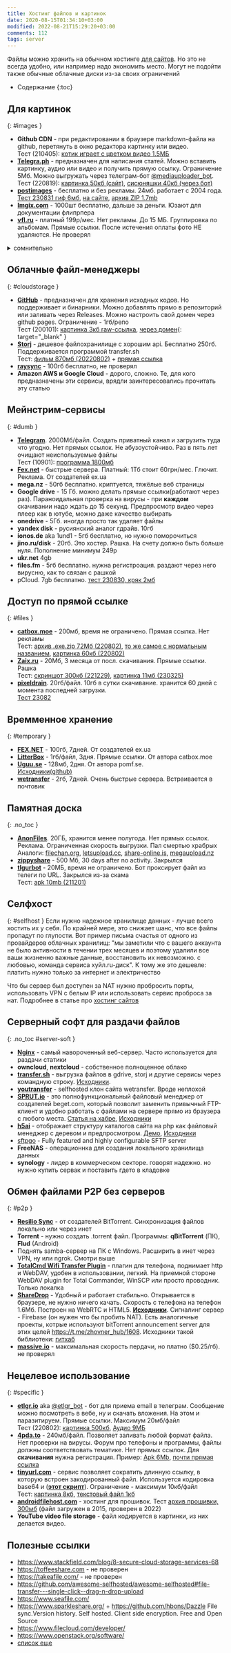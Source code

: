 ```yaml
---
title: Хостинг файлов и картинок
date: 2020-08-15T01:34:10+03:00
modified: 2022-08-21T15:29:20+03:00
comments: 112
tags: server
---
```


Файлы можно хранить на обычном хостинге [для сайтов](./hosting.md). Но это не всегда удобно, или например надо экономить место. Могут не подойти также обычные облачные диски из-за своих ограничений

- Содержание
{:toc}



## Для картинок
{: #images }

- **Github CDN** - при редактировании в браузере markdown-файла на github, перетянуть в окно редактора картинку или видео. <br>
  Тест (210405): 
  [котик играет с цветком видео 1.5МБ](https://user-images.githubusercontent.com/17731587/113583782-c0140200-9632-11eb-9c59-1596155e5ac1.mp4)
- [**Telegra.ph**](https://telegra.ph/) - предназначен для написания статей. Можно вставить картинку, аудио или видео и получить прямую ссылку. Ограничение 5Мб. Можно выгружать через телеграм-бот [@mediauploader_bot](tg://resolve?domain=mediauploader_bot). <br> 
  Тест (220819):
  [картинка 50кб (сайт)](https://telegra.ph/file/b98d7d26e0cc07c21aec5.jpg),
  [сисюняшки 40кб (через бот)](https://telegra.ph/file/e52aa7c9d0d0492fc254f.jpg)
- [**postimages**](https://postimages.org/) - бесплатно и без рекламы. 24мб. работает с 2004 года. <br>
  [Тест 230831 гиф 6мб](https://i.postimg.cc/WpXgMnjd/IDA-Njh-SVy-NQ3.gif), 
  [на сайте](https://postimg.cc/Z0vWm6Wm), 
  [архив ZIP 1.7mb](https://feelcame.github.io/demo/dl/?activator.zip#https://i.postimg.cc/x02Y0VKB/fokus.jpg?dl=1)
- [**Imgix.com**](https://imgix.com/pricing) - 1000шт бесплатно, дальше за деньги. Юзают для документации флипрпера
- [**vfl.ru**](http://vfl.ru/) - платный 199р/мес. Нет рекламы. До 15 МБ. Группировка по альбомам. Прямые ссылки. После истечения оплаты фото НЕ удаляются. Не проверял

<details markdown="1">
<summary markdown="0">сомнительно</summary>

- [**Directupload.net**](http://directupload.net) - на торрентах юзают. 64Мб/файл. Прямые ссылки. реклама при выгрузке. Иногда просто перестает работать<br>
  Тест: 
  [Картинка 1мб (2011г)](http://s14.directupload.net/images/110930/czej6dlt.png), 
  [Гифка 7мб (2022г)](https://s20.directupload.net/images/220911/ojn3m8ao.gif), 
  [Собакен 11Мб (230325)](https://s20.directupload.net/images/230325/kyu9vbow.png)
- [**Imgur.com**](https://imgur.com/) - Нет прямых ссылок. Глючный сайт<br>
  Тест (230325): 
  [сиси](https://i.imgur.com/18hTvCu.jpg),
  [пес 11мб](https://i.imgur.com/B9oRBn1.jpg) + [встроено](https://tinyurl.com/4dc8fsu6),
  [скриншот](https://i.imgur.com/P8a0qze.jpg)
- [**Fastpic.org**](https://fastpic.org/) - Нет прямых ссылок. Просто вырвиглазная реклама. <br>
  Тест (230325): 
  [встроено в страницу](https://tinyurl.com/84th6rc2), 
  [типа прямая ссылка](https://i121.fastpic.org/big/2023/0325/1c/11067e3208f5404cf81d07467baf991c.jpg)
- [**imageban**](https://imageban.ru/) - сервера в рашке. нет прямых ссылок. <br>
  Тест: [Таня (230325)](https://i7.imageban.ru/out/2023/03/25/1df015acee5c480ee4cbae65ae5a739e.jpg)
  
</details>


## Облачные файл-менеджеры  
{: #cloudstorage }
- [**GitHub**](https://github.com/) - предназначен для хранения исходных кодов. Но поддерживает и бинарники. Можно добавлять прямо в репозиторий или заливать через Releases. Можно настроить свой домен через github pages. Ограничение - 1гб/репо<br>
  Тест (200101): 
  [картинка 3кб raw-ссылка](https://raw.githubusercontent.com/Feelcame/feelcame.github.io/master/assets/img/favicon.png),
  [через домен](https://feelcame.github.io/assets/img/favicon.png){: target="_blank" }
- [**Storj**](https://www.storj.io/) - дешевое файлохранилище с хорошим api. Бесплатно 250гб. Поддерживается программой transfer.sh<br>
  Тест: 
  [фильм 870мб (20220802)](https://link.storjshare.io/s/jxnnsqrzeqxvfinajdd5tqek6kla/feel-soft/Matrica_voskreshenie_TEVAS.mp4) +
  [прямая ссылка](https://link.storjshare.io/s/jxnnsqrzeqxvfinajdd5tqek6kla/feel-soft/Matrica_voskreshenie_TEVAS.mp4?download=1)
- [**raysync**](https://www.raysync.io/pricing/) - 100гб бесплатно, не проверял
- **Amazon AWS и Google Cloud** - дорого, сложно. Те, для кого предназначены эти сервисы, врядли заинтересовались прочитать эту статью

## Мейнстрим-сервисы  
{: #dumb }
- [**Telegram**](https://t.me). 2000Мб/файл. Создать приватный канал и загрузить туда что угодно. Нет прямых ссылок. Не абузоустойчиво. Раз в пять лет очищают неиспользуемые файлы<br>
  Тест (10901): 
  [программа 1800мб](http://t.me/joinchat/monHIC4FPMQ2YmRi)
- [**Fex.net**](http://fex.net) - быстрые сервера. Платный: 1Тб стоит 60грн/мес. Глючит. Реклама. От создателей ex.ua
- **mega.nz** - 50гб бесплатно. криптуется, тяжёлые веб страницы
- **Google drive** - 15 Гб. можно делать прямые ссылки(работают через раз). Параноидальная проверка на вирусы - при **каждом** скачивании надо ждать до 15 секунд. Предпросмотр видео через плеер как в ютубе, можно даже качество выбирать 
- **onedrive** - 5Гб. иногда просто так удаляет файлы
- **yandex disk** - русиянский аналог гдрайв. 10гб
- **ionos.de** aka 1und1 - 5гб бесплатно, но нужно поморочиться
- **jino.ru/disk** - 20гб. Это хостер. Рашка. На счету должно быть больше нуля. Пополнение минимум 249р
- **ukr.net** 4gb
- **files.fm** - 5гб бесплатно. нужна регистроация. раздают через него вирусню, как то связан с рашкой
- pCloud. 7gb бесплатно. [тест 230830, кряк 2мб](http://e.pc.cd/bkrotalK)


## Доступ по прямой ссылке
{: #files }

- [**catbox.moe**](https://catbox.moe/) - 200мб, время не ограничено. Прямая ссылка. Нет рекламы<br>
  Тест: [архив .exe.zip 72Мб (220802)](https://files.catbox.moe/mufkwf.zip), [то же самое с нормальным названием](/demo/dl/?file.zip#https://files.catbox.moe/mufkwf.zip),
  [картинка 60кб (220802)](https://files.catbox.moe/fk9c1e.jpg)
- [**Zaix.ru**](https://zaix.ru/upload) - 20Мб, 3 месяца от посл. скачивания. Прямые ссылки. Рашка<br>
  Тест: [скриншот 300кб (221229)](http://d.zaix.ru/x5GN.png),
  [картинка 11мб (230325)](http://d.zaix.ru/yxYL.png)
- [**pixeldrain**](https://pixeldrain.com). 20гб/файл. 10гб в сутки скачивание. хранится 60 дней с момента последней загрузки. <br>
  [Тест 23082](https://pixeldrain.com/api/file/tjMLDVKF?download)


## Времменное хранение   
{: #temporary }
- [**FEX.NET**](http://fex.net) - 100гб, 7дней. От создателей ex.ua
- [**LitterBox**](https://litterbox.catbox.moe/) - 1гб/файл, 3дня. Прямые ссылки. От автора catbox.moe
- [**Uguu.se**](https://uguu.se/) - 128мб, 2дня. От автора pomf.se.<br>
  [Исходники(github)](https://github.com/nokonoko/Uguu)
- [**wetransfer**](https://wetransfer.com/) - 2гб, 7дней. Очень быстрые сервера. Встраивается в почтовик


## Памятная доска
{: .no_toc }
- [**AnonFiles**](https://anonfiles.com/). 20ГБ, хранится менее полугода. Нет прямых ссылок. Реклама. Ограниченная скорость выгрузки. Пал смертью храбрых<br>
  Аналоги: 
  [filechan.org](https://filechan.org), 
  [letsupload.cc](https://letsupload.cc), 
  [share-online.is](https://share-online.is), 
  [megaupload.nz](https://megaupload.nz)
- [**zippyshare**](https://www.zippyshare.com/) - 500 Мб, 30 days after no activity. Закрылся
- [**tlgurbot**](http://t.me/tlgurbot) - 20МБ, время не ограничено. Бот проксирует файл из телеги по URL. Закрылся из-за скама<br>
  Тест: [apk 10mb (211201)](https://tlgur.com/d/g306JW64)


## Селфхост  
{: #selfhost }
Если нужно надежное хранилище данных - лучше всего хостить их у себя. По крайней мере, это снижает шанс, что все файлы пропадут по глупости. Вот пример письма счастья от одного из провайдеров облачных хранилищ: "мы заметили что с вашего аккаунта не было активности в течении трех месяцев и поэтому удалили все ваши жизненно важные данные, восстановить их невозможно. с  любовью, команда сервиса хуйл.ru-диск". К тому же это дешевле: платить нужно только за интернет и электричество

Что бы сервер был доступен за NAT нужно пробросить порты, использовать VPN с белым IP или использовать сервис проброса за нат. Подробнее в статье про [хостинг сайтов](./hosting.md#selfhost)

## Серверный софт для раздачи файлов
{: .no_toc #server-soft }

- [**Nginx**](http://nginx.org/ru/docs/beginners_guide.html) - самый навороченный веб-сервер. Часто используется для раздачи статики
- **owncloud**, **nextcloud** - собственное полноценное облако
- [**transfer.sh**](https://transfer.sh/) - выгрузка файлов в gdrive, storj и другие сервисы через командную строку. 
  [Исходники](https://github.com/dutchcoders/transfer.sh/). 
- [**youtransfer**](http://www.youtransfer.io/) - selfhosted клон сайта wetransfer. Вроде неплохой
- [**SPRUT.io**](https://sprut.io/) - это полнофункциональный файловый менеджер от создателей beget.com, который позволит заменить привычный FTP-клиент и удобно работать с файлами на сервере прямо из браузера с любого места. 
  [Статья на хабре](https://habr.com/ru/company/beget/blog/277449/), 
  [Исходники](https://github.com/LTD-Beget/sprutio) 
- [**h5ai**](https://larsjung.de/h5ai/) - отображает структуру каталогов сайта на php как файловый менеджер с деревом и предпросмотром. [Демо](https://larsjung.de/h5ai/demo/empty%20folder/), [Исходники](https://github.com/lrsjng/h5ai) 
- [sftpgo](https://github.com/drakkan/sftpgo) - Fully featured and highly configurable SFTP server
- **FreeNAS** - операционнка для создания локального хранилища данных
- **synology** - лидер в коммерческом секторе. говорят надежно. но нужно купить сервак и поставить гдето в кладовке


## Обмен файлами P2P без серверов  
{: #p2p }
- [**Resilio Sync**](https://www.resilio.com/individuals/) - от создателей BitTorrent. Синхронизация файлов локально или через инет
- **Torrent** - нужно создать .torrent файл. Программы: **qBitTorrent** (ПК), **Flud** (Android)
- Поднять samba-сервер на ПК с Windows. Расширить в инет через VPN, ну или ngrok. Смотри выше 
- [**TotalCmd Wifi Transfer Plugin**](https://www.ghisler.com/wifitools.htm) - плагин для телефона, поднимает http и WebDAV, удобен в использовании, легкий. На приемной стороне WebDAV plugin for Total Commander, WinSCP или просто проводник. Только локалка
- [**ShareDrop**](https://www.sharedrop.io/) - Удобный и работает стабильно. Открывается в браузере, не нужно ничего качать. Скорость с телефона на телефон 1.6Мб. Построен на WebRTC и HTML5. [**Исходники**](https://github.com/szimek/sharedrop). Сигналинг сервер - Firebase (он нужен что бы пробить NAT). Есть аналогичные проекты, котрые используют bitTorrent announcement server для этих целей <https://t.me/zhovner_hub/1608>. Исходники такой библиотеки: [гитхаб](https://github.com/subins2000/p2pt)
- [**massive.io**](https://massive.io/pricing/) - максимальная скорость пердачи, но платно ($0.25/гб). не проверял


## Нецелевое использование
{: #specific }
- [**etlgr.io**](https://etlgr.io/) aka [@etlgr_bot](https://etlgr_bot.t.me) - бот для приема email в телеграм. Сообщение можно посмотреть в вебе, ну и скачать вложения. На этом и паразитируем. Прямые ссылки. Максимум 20мб/файл<br>
  Тест (220802): 
  [картинка 500кб](https://etlgr.me/attachments/ccaa64e98ed57093cfcee59bba62f95173fad2816c0edcc378977c732e44d60e),
  [Аудио 9МБ](https://etlgr.me/attachments/ae1f38c7df5b190dbe611607ac59fbdd6c5fcb434413c1e209932a2cb4673f18)
- [**4pda.to**](https://4pda.to/forum/) - 240мб/файл. Позволяет заливать любой формат файла. Нет проверки на вирусы. Форум про телефоны и программы, файлы должны соответствовать тематике. Нет прямых ссылок. Для **скачивания** нужна регистрация. Пример:
  [Apk 6Mb](https://4pda.to/forum/index.php?showtopic=807699&st=100#entry113968170),
  [почти прямая ссылка](https://4pda.to/forum/dl/post/25262479/GlassWire_v3.0.380r_b380_K.apk)
- [**tinyurl.com**](http://tinyurl.com) - сервис позволяет сократить длинную ссылку, в которую встроен закодированный файл. Используется кодировка base64 и ([**этот скрипт**](/projects/base64-url-downloader.md)). Ограничение - максимум 10кб/файл<br>
  Тест: 
  [картинка 8кб](https://tinyurl.com/24ejarg4),
  [текстовый файл 1кб](https://feelcame.github.io/demo/64/?тест.txt#0LPQvtCy0L3Qvg==)
- [**androidfilehost.com**](https://androidfilehost.com/) - хостинг для прошивок. Тест [архив прошивки, 300мб](https://androidfilehost.com/?fid=24269982086998189) (файл загружен в 2015, проверен в 2022)
- **YouTube video file storage** - файл кодируется в картинки, из них делается видео.


## Полезные ссылки
- <https://www.stackfield.com/blog/8-secure-cloud-storage-services-68>
- <https://toffeeshare.com> - не проверен
- <https://takeafile.com/> - не проверен
- <https://github.com/awesome-selfhosted/awesome-selfhosted#file-transfer---single-click--drag-n-drop-upload>
- <https://www.seafile.com/>
- <https://www.sparkleshare.org/> + <https://github.com/hbons/Dazzle> File sync.Version history. Self hosted. Client side encryption. Free and Open Source
- <https://www.filecloud.com/developer/>
- <https://www.openstack.org/software/>
- [список еще](https://github.com/awesome-selfhosted/awesome-selfhosted#file-transfer---single-click--drag-n-drop-upload)


